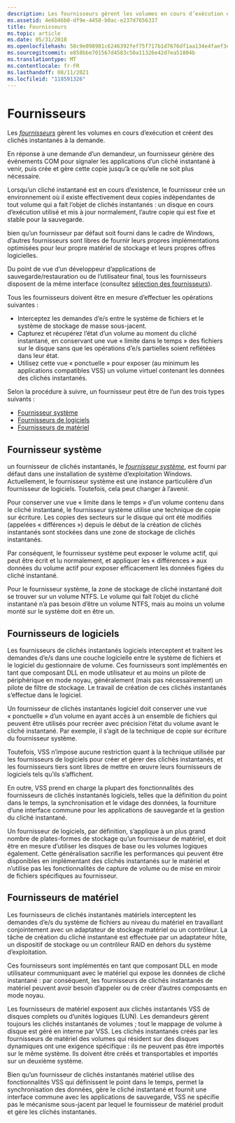 ```yaml
---
description: Les fournisseurs gèrent les volumes en cours d’exécution et créent des clichés instantanés à la demande.
ms.assetid: 4e6b46b0-df9e-4458-b0ac-e237d7656337
title: Fournisseurs
ms.topic: article
ms.date: 05/31/2018
ms.openlocfilehash: 58c9e098981c6246392fef75f717b1d7676df1aa134e4faef3e436ee8b3eb537
ms.sourcegitcommit: e858bbe701567d4583c50a11326e42d7ea51804b
ms.translationtype: MT
ms.contentlocale: fr-FR
ms.lasthandoff: 08/11/2021
ms.locfileid: "118591326"
---
```

# <a name="providers"></a>Fournisseurs

Les [*fournisseurs*](vssgloss-p.md) gèrent les volumes en cours d’exécution et créent des clichés instantanés à la demande.

En réponse à une demande d’un demandeur, un fournisseur génère des événements COM pour signaler les applications d’un cliché instantané à venir, puis crée et gère cette copie jusqu’à ce qu’elle ne soit plus nécessaire.

Lorsqu’un cliché instantané est en cours d’existence, le fournisseur crée un environnement où il existe effectivement deux copies indépendantes de tout volume qui a fait l’objet de clichés instantanés : un disque en cours d’exécution utilisé et mis à jour normalement, l’autre copie qui est fixe et stable pour la sauvegarde.

bien qu’un fournisseur par défaut soit fourni dans le cadre de Windows, d’autres fournisseurs sont libres de fournir leurs propres implémentations optimisées pour leur propre matériel de stockage et leurs propres offres logicielles.

Du point de vue d’un développeur d’applications de sauvegarde/restauration ou de l’utilisateur final, tous les fournisseurs disposent de la même interface (consultez [sélection des fournisseurs](selecting-providers.md)).

Tous les fournisseurs doivent être en mesure d’effectuer les opérations suivantes :

-   Interceptez les demandes d’e/s entre le système de fichiers et le système de stockage de masse sous-jacent.
-   Capturez et récupérez l’état d’un volume au moment du cliché instantané, en conservant une vue « limite dans le temps » des fichiers sur le disque sans que les opérations d’e/s partielles soient reflétées dans leur état.
-   Utilisez cette vue « ponctuelle » pour exposer (au minimum les applications compatibles VSS) un volume virtuel contenant les données des clichés instantanés.

Selon la procédure à suivre, un fournisseur peut être de l’un des trois types suivants :

-   [Fournisseur système](#system-provider)
-   [Fournisseurs de logiciels](#software-providers)
-   [Fournisseurs de matériel](#hardware-providers)

## <a name="system-provider"></a>Fournisseur système

un fournisseur de clichés instantanés, le [*fournisseur système*](vssgloss-s.md), est fourni par défaut dans une installation de système d’exploitation Windows. Actuellement, le fournisseur système est une instance particulière d’un fournisseur de logiciels. Toutefois, cela peut changer à l’avenir.

Pour conserver une vue « limite dans le temps » d’un volume contenu dans le cliché instantané, le fournisseur système utilise une technique de copie sur écriture. Les copies des secteurs sur le disque qui ont été modifiés (appelées « différences ») depuis le début de la création de clichés instantanés sont stockées dans une zone de stockage de clichés instantanés.

Par conséquent, le fournisseur système peut exposer le volume actif, qui peut être écrit et lu normalement, et appliquer les « différences » aux données du volume actif pour exposer efficacement les données figées du cliché instantané.

Pour le fournisseur système, la zone de stockage de cliché instantané doit se trouver sur un volume NTFS. Le volume qui fait l’objet du cliché instantané n’a pas besoin d’être un volume NTFS, mais au moins un volume monté sur le système doit en être un.

## <a name="software-providers"></a>Fournisseurs de logiciels

Les fournisseurs de clichés instantanés logiciels interceptent et traitent les demandes d’e/s dans une couche logicielle entre le système de fichiers et le logiciel du gestionnaire de volume. Ces fournisseurs sont implémentés en tant que composant DLL en mode utilisateur et au moins un pilote de périphérique en mode noyau, généralement (mais pas nécessairement) un pilote de filtre de stockage. Le travail de création de ces clichés instantanés s’effectue dans le logiciel.

Un fournisseur de clichés instantanés logiciel doit conserver une vue « ponctuelle » d’un volume en ayant accès à un ensemble de fichiers qui peuvent être utilisés pour recréer avec précision l’état du volume avant le cliché instantané. Par exemple, il s’agit de la technique de copie sur écriture du fournisseur système.

Toutefois, VSS n’impose aucune restriction quant à la technique utilisée par les fournisseurs de logiciels pour créer et gérer des clichés instantanés, et les fournisseurs tiers sont libres de mettre en œuvre leurs fournisseurs de logiciels tels qu’ils s’affichent.

En outre, VSS prend en charge la plupart des fonctionnalités des fournisseurs de clichés instantanés logiciels, telles que la définition du point dans le temps, la synchronisation et le vidage des données, la fourniture d’une interface commune pour les applications de sauvegarde et la gestion du cliché instantané.

Un fournisseur de logiciels, par définition, s’applique à un plus grand nombre de plates-formes de stockage qu’un fournisseur de matériel, et doit être en mesure d’utiliser les disques de base ou les volumes logiques également. Cette généralisation sacrifie les performances qui peuvent être disponibles en implémentant des clichés instantanés sur le matériel et n’utilise pas les fonctionnalités de capture de volume ou de mise en miroir de fichiers spécifiques au fournisseur.

## <a name="hardware-providers"></a>Fournisseurs de matériel

Les fournisseurs de clichés instantanés matériels interceptent les demandes d’e/s du système de fichiers au niveau du matériel en travaillant conjointement avec un adaptateur de stockage matériel ou un contrôleur. La tâche de création du cliché instantané est effectuée par un adaptateur hôte, un dispositif de stockage ou un contrôleur RAID en dehors du système d’exploitation.

Ces fournisseurs sont implémentés en tant que composant DLL en mode utilisateur communiquant avec le matériel qui expose les données de cliché instantané : par conséquent, les fournisseurs de clichés instantanés de matériel peuvent avoir besoin d’appeler ou de créer d’autres composants en mode noyau.

Les fournisseurs de matériel exposent aux clichés instantanés VSS de disques complets ou d’unités logiques (LUN). Les demandeurs gèrent toujours les clichés instantanés de volumes ; tout le mappage de volume à disque est géré en interne par VSS. Les clichés instantanés créés par les fournisseurs de matériel des volumes qui résident sur des disques dynamiques ont une exigence spécifique : ils ne peuvent pas être importés sur le même système. Ils doivent être créés et transportables et importés sur un deuxième système.

Bien qu’un fournisseur de clichés instantanés matériel utilise des fonctionnalités VSS qui définissent le point dans le temps, permet la synchronisation des données, gère le cliché instantané et fournit une interface commune avec les applications de sauvegarde, VSS ne spécifie pas le mécanisme sous-jacent par lequel le fournisseur de matériel produit et gère les clichés instantanés.

 

 



